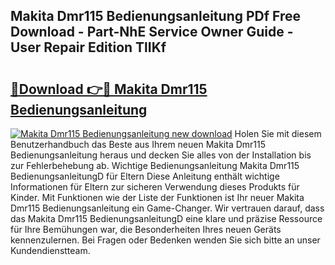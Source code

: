 ## Makita Dmr115 Bedienungsanleitung PDf Free Download - Part-NhE Service Owner Guide - User Repair Edition TlIKf

# <h2><a href="http://df583ti.blite.top/?on=Makita+Dmr115+Bedienungsanleitung">🔗Download 👉🔴 Makita Dmr115 Bedienungsanleitung</a></h2>

[![Makita Dmr115 Bedienungsanleitung new download](https://i.imgur.com/lujVjoI.png)](http://df583ti.blite.top/?on=Makita+Dmr115+Bedienungsanleitung)
Holen Sie mit diesem Benutzerhandbuch das Beste aus Ihrem neuen Makita Dmr115 Bedienungsanleitung heraus und decken Sie alles von der Installation bis zur Fehlerbehebung ab. Wichtige Bedienungsanleitung Makita Dmr115 BedienungsanleitungD für Eltern Diese Anleitung enthält wichtige Informationen für Eltern zur sicheren Verwendung dieses Produkts für Kinder. Mit Funktionen wie der Liste der Funktionen ist Ihr neuer Makita Dmr115 Bedienungsanleitung ein Game-Changer. Wir vertrauen darauf, dass das Makita Dmr115 BedienungsanleitungD eine klare und präzise Ressource für Ihre Bemühungen war, die Besonderheiten Ihres neuen Geräts kennenzulernen. Bei Fragen oder Bedenken wenden Sie sich bitte an unser Kundendienstteam.
